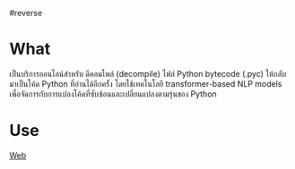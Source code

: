 #reverse 
# What
เป็นบริการออนไลน์สำหรับ ดีคอมไพล์ (decompile) ไฟล์ Python bytecode (.pyc) ให้กลับมาเป็นโค้ด Python ที่อ่านได้อีกครั้ง โดยใช้เทคโนโลยี transformer-based NLP models เพื่อจัดการกับการแปลงโค้ดที่ซับซ้อนและเปลี่ยนแปลงตามรุ่นของ Python
# Use
[Web](https://pylingual.io/)